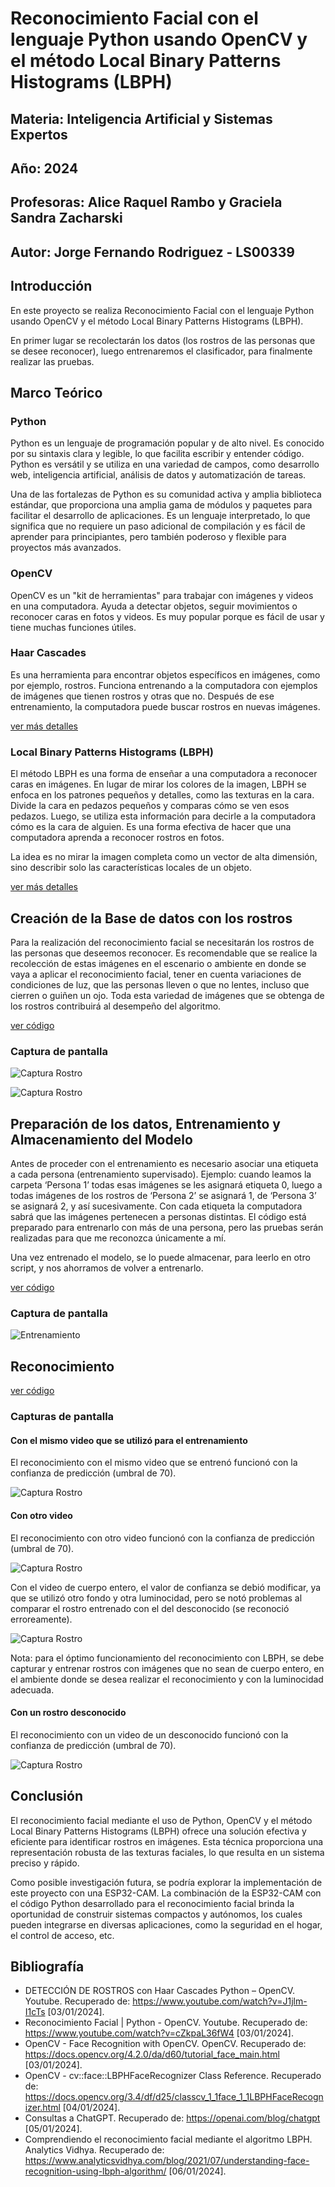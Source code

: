 # Reconocimiento Facial con el lenguaje Python usando OpenCV y el método Local Binary Patterns Histograms (LBPH) 

## Materia: Inteligencia Artificial y Sistemas Expertos

## Año: 2024

## Profesoras: Alice Raquel Rambo y Graciela Sandra Zacharski

## Autor: Jorge Fernando Rodriguez - LS00339

## Introducción

En este proyecto se realiza Reconocimiento Facial con el lenguaje Python usando OpenCV y el método Local Binary Patterns Histograms (LBPH).

En primer lugar se recolectarán los datos (los rostros de las personas que se desee reconocer), luego entrenaremos el clasificador, para finalmente realizar las pruebas.

## Marco Teórico

### Python

Python es un lenguaje de programación popular y de alto nivel. Es conocido por su sintaxis clara y legible, lo que facilita escribir y entender código. Python es versátil y se utiliza en una variedad de campos, como desarrollo web, inteligencia artificial, análisis de datos y automatización de tareas.

Una de las fortalezas de Python es su comunidad activa y amplia biblioteca estándar, que proporciona una amplia gama de módulos y paquetes para facilitar el desarrollo de aplicaciones. Es un lenguaje interpretado, lo que significa que no requiere un paso adicional de compilación y es fácil de aprender para principiantes, pero también poderoso y flexible para proyectos más avanzados.

### OpenCV

OpenCV es un "kit de herramientas" para trabajar con imágenes y videos en una computadora. Ayuda a detectar objetos, seguir movimientos o reconocer caras en fotos y videos. Es muy popular porque es fácil de usar y tiene muchas funciones útiles.

### Haar Cascades 

Es una herramienta para encontrar objetos específicos en imágenes, como por ejemplo, rostros. Funciona entrenando a la computadora con ejemplos de imágenes que tienen rostros y otras que no. Después de ese entrenamiento, la computadora puede buscar rostros en nuevas imágenes.

[ver más detalles](https://github.com/jorferr89/reconocimiento-rostro-ia/blob/main/anexos/HaarCascades-RodriguezJorgeFernando.pdf)

### Local Binary Patterns Histograms (LBPH)

El método LBPH es una forma de enseñar a una computadora a reconocer caras en imágenes. En lugar de mirar los colores de la imagen, LBPH se enfoca en los patrones pequeños y detalles, como las texturas en la cara. Divide la cara en pedazos pequeños y comparas cómo se ven esos pedazos. Luego, se utiliza esta información para decirle a la computadora cómo es la cara de alguien. Es una forma efectiva de hacer que una computadora aprenda a reconocer rostros en fotos.

La idea es no mirar la imagen completa como un vector de alta dimensión, sino describir solo las características locales de un objeto. 

[ver más detalles](https://github.com/jorferr89/reconocimiento-rostro-ia/blob/main/anexos/LBPH-RodriguezJorgeFernando.pdf)

## Creación de la Base de datos con los rostros

Para la realización del reconocimiento facial se necesitarán los rostros de las personas que deseemos reconocer. Es recomendable que se realice la recolección de estas imágenes en el escenario o ambiente en donde se vaya a aplicar el reconocimiento facial, tener en cuenta variaciones de condiciones de luz, que las personas lleven o que no lentes, incluso que cierren o guiñen un ojo. Toda esta variedad de imágenes que se obtenga de los rostros contribuirá al desempeño del algoritmo.

[ver código](https://github.com/jorferr89/reconocimiento-rostro-ia/blob/main/capturaRostro.py)

### Captura de pantalla

![Captura Rostro](/capturasDePantalla/captura-rostro.jpg)

![Captura Rostro](/capturasDePantalla/captura-rostro-cuerpo-entero.jpg)

## Preparación de los datos, Entrenamiento y Almacenamiento del Modelo

Antes de proceder con el entrenamiento es necesario asociar una etiqueta a cada persona (entrenamiento supervisado). Ejemplo: cuando leamos la carpeta ‘Persona 1’ todas esas imágenes se les asignará etiqueta 0, luego a todas imágenes de los rostros de ‘Persona 2’ se asignará 1,  de ‘Persona 3’ se asignará 2, y así sucesivamente. Con cada etiqueta la computadora sabrá que las imágenes pertenecen a personas distintas. El código está preparado para entrenarlo con más de una persona, pero las pruebas serán realizadas para que me reconozca únicamente a mí.

Una vez entrenado el modelo, se lo puede almacenar, para leerlo en otro script, y nos ahorramos de volver a entrenarlo.

[ver código](https://github.com/jorferr89/reconocimiento-rostro-ia/blob/main/entrenamientoLBPH.py)

### Captura de pantalla

![Entrenamiento](/capturasDePantalla/entrenamiento.jpg)

## Reconocimiento

[ver código](https://github.com/jorferr89/reconocimiento-rostro-ia/blob/main/reconocimientoFacial.py)

### Capturas de pantalla

#### Con el mismo video que se utilizó para el entrenamiento

El reconocimiento con el mismo video que se entrenó funcionó con la confianza de predicción (umbral de 70).

![Captura Rostro](/capturasDePantalla/reconocimiento-jorge.jpg)

#### Con otro video

El reconocimiento con otro video funcionó con la confianza de predicción (umbral de 70).

![Captura Rostro](/capturasDePantalla/reconocimiento2-jorge.jpg)

Con el video de cuerpo entero, el valor de confianza se debió modificar, ya que se utilizó otro fondo y otra luminocidad, pero se notó problemas al comparar el rostro entrenado con el del desconocido (se reconoció erroreamente).

![Captura Rostro](/capturasDePantalla/reconocimiento3-jorge.jpg)

Nota: para el óptimo funcionamiento del reconocimiento con LBPH, se debe capturar y entrenar rostros con imágenes que no sean de cuerpo entero, en el ambiente donde se desea realizar el reconocimiento y con la luminocidad adecuada.

#### Con un rostro desconocido

El reconocimiento con un video de un desconocido funcionó con la confianza de predicción (umbral de 70).

![Captura Rostro](/capturasDePantalla/reconocimiento-desconocido.jpg)

## Conclusión

El reconocimiento facial mediante el uso de Python, OpenCV y el método Local Binary Patterns Histograms (LBPH) ofrece una solución efectiva y eficiente para identificar rostros en imágenes. Esta técnica proporciona una representación robusta de las texturas faciales, lo que resulta en un sistema preciso y rápido.

Como posible investigación futura, se podría explorar la implementación de este proyecto con una ESP32-CAM. La combinación de la ESP32-CAM con el código Python desarrollado para el reconocimiento facial brinda la oportunidad de construir sistemas compactos y autónomos, los cuales pueden integrarse en diversas aplicaciones, como la seguridad en el hogar, el control de acceso, etc.

## Bibliografía

* DETECCIÓN DE ROSTROS con Haar Cascades Python – OpenCV. Youtube. Recuperado de: https://www.youtube.com/watch?v=J1jlm-I1cTs [03/01/2024].
* Reconocimiento Facial | Python - OpenCV. Youtube. Recuperado de: https://www.youtube.com/watch?v=cZkpaL36fW4 [03/01/2024].
* OpenCV - Face Recognition with OpenCV. OpenCV. Recuperado de: https://docs.opencv.org/4.2.0/da/d60/tutorial_face_main.html [03/01/2024].
* OpenCV - cv::face::LBPHFaceRecognizer Class Reference. Recuperado de: https://docs.opencv.org/3.4/df/d25/classcv_1_1face_1_1LBPHFaceRecognizer.html [04/01/2024].
* Consultas a ChatGPT. Recuperado de: https://openai.com/blog/chatgpt [05/01/2024].
* Comprendiendo el reconocimiento facial mediante el algoritmo LBPH. Analytics Vidhya. Recuperado de: https://www.analyticsvidhya.com/blog/2021/07/understanding-face-recognition-using-lbph-algorithm/ [06/01/2024].
